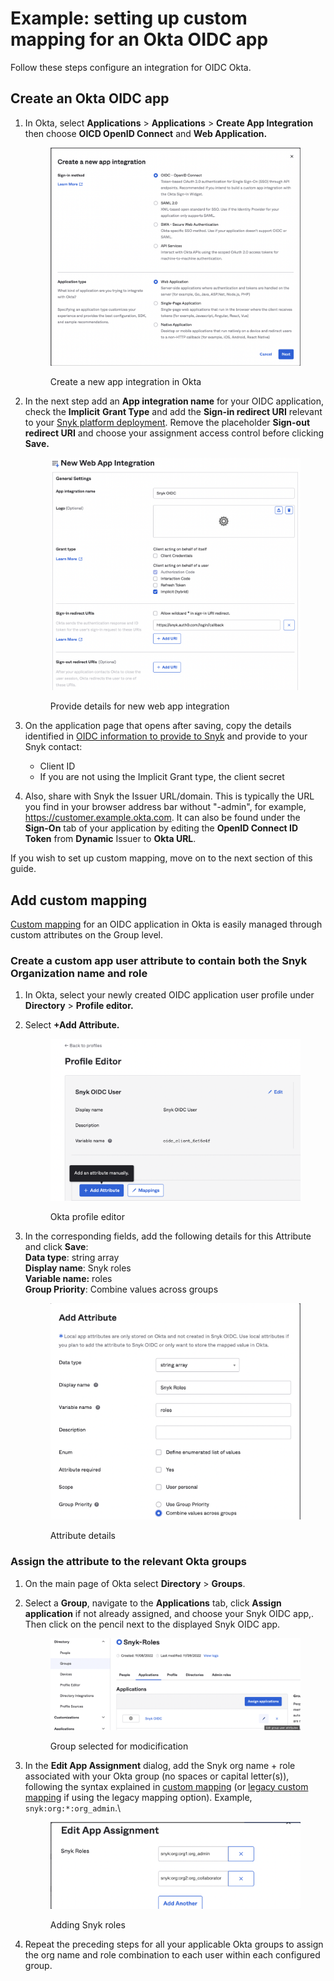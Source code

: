 # Example: setting up custom mapping for an Okta OIDC app

Follow these steps configure an integration for OIDC Okta.

## Create an Okta OIDC app

1.  In Okta, select **Applications** > **Applications** > **Create App Integration** then choose **OICD OpenID Connect** and **Web Application.**

    <figure><img src="../../../../../.gitbook/assets/1 (2).png" alt="Create a new app integration in Okta"><figcaption><p>Create a new app integration in Okta</p></figcaption></figure>
2.  In the next step add an **App integration name** for your OIDC application, check the **Implicit** **Grant Type** and add the **Sign-in redirect URI** relevant to your [Snyk platform deployment](../../set-up-snyk-single-sign-on-sso.md). Remove the placeholder **Sign-out redirect URI** and choose your assignment access control before clicking **Save.**

    <figure><img src="../../../../../.gitbook/assets/2 (1) (1).png" alt="Provide details for new web app integration"><figcaption><p>Provide details for new web app integration</p></figcaption></figure>
3. On the application page that opens after saving, copy the details identified in  [OIDC information to provide to Snyk](../../set-up-snyk-single-sign-on-sso.md#oidc-information-to-provide-to-snyk) and provide to your Snyk contact:
   * Client ID
   * If you are not using the Implicit Grant type, the client secret
4. Also, share with Snyk the Issuer URL/domain. This is typically the URL you find in your browser address bar without "-admin", for example, https://customer.example.okta.com. It can also be found under the **Sign-On** tab of your application by editing the **OpenID Connect ID Token** from **Dynamic** Issuer to **Okta URL**.

If you wish to set up custom mapping, move on to the next section of this guide.

## Add custom mapping

[Custom mapping](../) for an OIDC application in Okta is easily managed through custom attributes on the Group level.

### Create a custom app user attribute to contain both the Snyk Organization name and role

1. In Okta, select your newly created OIDC application user profile under **Directory** > **Profile editor.**
2.  Select **+Add Attribute.**

    <figure><img src="../../../../../.gitbook/assets/3 (1).png" alt="Okta profile editor"><figcaption><p>Okta profile editor</p></figcaption></figure>
3.  In the corresponding fields, add the following details for this Attribute and click **Save**:\
    **Data type**: string array\
    **Display name**: Snyk roles\
    **Variable name:** roles\
    **Group Priority**: Combine values across groups

    <figure><img src="../../../../../.gitbook/assets/4 (2).png" alt="Attribute details"><figcaption><p>Attribute details</p></figcaption></figure>

### Assign the attribute to the relevant Okta groups

1. On the main page of Okta select **Directory** > **Groups**.
2.  Select a **Group**, navigate to the **Applications** tab, click **Assign** **application** if not already assigned, and choose your Snyk OIDC app,. Then click on the pencil next to the displayed Snyk OIDC app.

    <figure><img src="../../../../../.gitbook/assets/5 (3).png" alt="Group selected for modicification"><figcaption><p>Group selected for modicification</p></figcaption></figure>
3.  In the **Edit App Assignment** dialog, add the Snyk org name + role associated with your Okta group (no spaces or capital letter(s)), following the syntax explained in [custom mapping](../) (or [legacy custom mapping](../legacy-custom-mapping.md) if using the legacy mapping option). Example, `snyk:org:*:org_admin`.\


    <figure><img src="../../../../../.gitbook/assets/image (160).png" alt="Adding Snyk roles"><figcaption><p>Adding Snyk roles</p></figcaption></figure>
4. Repeat the preceding steps for all your applicable Okta groups to assign the org name and role combination to each user within each configured group.
